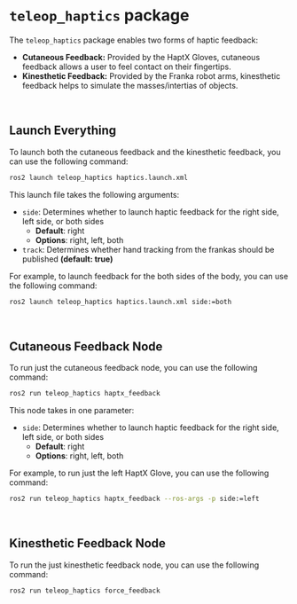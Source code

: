 # `teleop_haptics` package

The `teleop_haptics` package enables two forms of haptic feedback:
- __Cutaneous Feedback:__ Provided by the HaptX Gloves, cutaneous feedback allows a user to feel contact on their fingertips.
- __Kinesthetic Feedback:__ Provided by the Franka robot arms, kinesthetic feedback helps to simulate the masses/intertias of objects.

<br>

## Launch Everything

To launch both the cutaneous feedback and the kinesthetic feedback, you can use the following command:

```bash
ros2 launch teleop_haptics haptics.launch.xml
```

This launch file takes the following arguments:
- `side`: Determines whether to launch haptic feedback for the right side, left side, or both sides
    - __Default__: right
    - __Options__: right, left, both
- `track`: Determines whether hand tracking from the frankas should be published __(default: true)__

For example, to launch feedback for the both sides of the body, you can use the following command:

```bash
ros2 launch teleop_haptics haptics.launch.xml side:=both
```

<br>

## Cutaneous Feedback Node

To run just the cutaneous feedback node, you can use the following command:

```bash
ros2 run teleop_haptics haptx_feedback
```

This node takes in one parameter:
- `side`: Determines whether to launch haptic feedback for the right side, left side, or both sides
    - __Default__: right
    - __Options__: right, left, both

For example, to run just the left HaptX Glove, you can use the following command:

```bash
ros2 run teleop_haptics haptx_feedback --ros-args -p side:=left
```

<br>

## Kinesthetic Feedback Node

To run the just kinesthetic feedback node, you can use the following command:

```bash
ros2 run teleop_haptics force_feedback
```